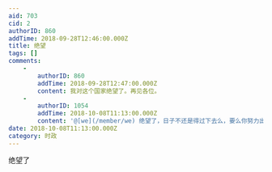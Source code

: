 ```yaml
---
aid: 703
cid: 2
authorID: 860
addTime: 2018-09-28T12:46:00.000Z
title: 绝望
tags: []
comments:
    -
        authorID: 860
        addTime: 2018-09-28T12:47:00.000Z
        content: 我对这个国家绝望了。再见各位。
    -
        authorID: 1054
        addTime: 2018-10-08T11:13:00.000Z
        content: '@[we](/member/we) 绝望了，日子不还是得过下去么，要么你努力出国，要么你努力在国内把日子过好'
date: 2018-10-08T11:13:00.000Z
category: 时政
---
```


绝望了
